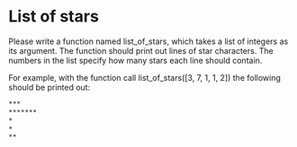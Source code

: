 
# List of stars

Please write a function named list_of_stars, which takes a list of integers as its argument. The function should print out lines of star characters. The numbers in the list specify how many stars each line should contain.

For example, with the function call list_of_stars([3, 7, 1, 1, 2]) the following should be printed out:

```markdown
***
*******
*
*
**
```
